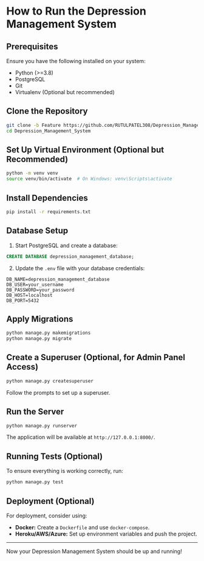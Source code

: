 # How to Run the Depression Management System

## Prerequisites
Ensure you have the following installed on your system:
- Python (>=3.8)
- PostgreSQL
- Git
- Virtualenv (Optional but recommended)

## Clone the Repository
```bash
git clone -b Feature https://github.com/RUTULPATEL308/Depression_Management_System.git
cd Depression_Management_System
```

## Set Up Virtual Environment (Optional but Recommended)
```bash
python -m venv venv
source venv/bin/activate  # On Windows: venv\Scripts\activate
```

## Install Dependencies
```bash
pip install -r requirements.txt
```

## Database Setup
1. Start PostgreSQL and create a database:
```sql
CREATE DATABASE depression_management_database;
```
2. Update the `.env` file with your database credentials:
```
DB_NAME=depression_management_database
DB_USER=your_username
DB_PASSWORD=your_password
DB_HOST=localhost
DB_PORT=5432
```

## Apply Migrations
```bash
python manage.py makemigrations
python manage.py migrate
```

## Create a Superuser (Optional, for Admin Panel Access)
```bash
python manage.py createsuperuser
```
Follow the prompts to set up a superuser.

## Run the Server
```bash
python manage.py runserver
```
The application will be available at `http://127.0.0.1:8000/`.

## Running Tests (Optional)
To ensure everything is working correctly, run:
```bash
python manage.py test
```

## Deployment (Optional)
For deployment, consider using:
- **Docker:** Create a `Dockerfile` and use `docker-compose`.
- **Heroku/AWS/Azure:** Set up environment variables and push the project.

---
Now your Depression Management System should be up and running!

